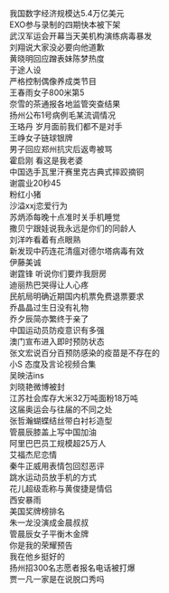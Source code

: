我国数字经济规模达5.4万亿美元  
EXO参与录制的四期快本被下架  
武汉军运会开幕当天美机构演练病毒暴发  
刘翔说大家没必要向他道歉  
黄晓明回应蹭表妹陈梦热度  
于途人设  
严格控制偶像养成类节目  
王春雨女子800米第5  
奈雪的茶通报各地监管突查结果  
扬州公布1号病例毛某流调情况  
王珞丹 岁月面前我们都不是对手  
王峥女子链球银牌  
男子回应郑州抗灾后返粤被骂  
霍启刚 看这是我老婆  
中国选手瓦里汗赛里克古典式摔跤摘铜  
谢震业20秒45  
粉红小猪  
沙溢xxj恋爱行为  
苏炳添每晚十点准时关手机睡觉  
撒贝宁跟娃说我永远是你们的同龄人  
刘洋咋看着有点眼熟  
新发现中药连花清瘟对德尔塔病毒有效  
伊藤美诚  
谢霆锋 听说你们要炸我厨房  
迪丽热巴哭得让人心疼  
民航局明确近期国内机票免费退票要求  
乔晶晶过生日没有礼物  
乔夕辰简亦繁终于亲了  
中国运动员防疫意识有多强  
澳门宣布进入即时预防状态  
张文宏说百分百预防感染的疫苗是不存在的  
小S 态度及言论视频合集  
吴映洁ins  
刘晓艳微博被封  
江苏社会库存大米32万吨面粉18万吨  
这届奥运会与往届的不同之处  
张哲瀚蝴蝶结丝带白衬衫造型  
管晨辰膝盖上写中国加油  
阿里巴巴员工规模超25万人  
艾福杰尼恋情  
秦牛正威用表情包回怼恶评  
跳水运动员放手机的方式  
花儿超级乖称与黄俊捷是情侣  
西安暴雨  
美国奖牌榜排名  
朱一龙没演成金晨叔叔  
管晨辰女子平衡木金牌  
你是我的荣耀预告  
我在他乡挺好的  
扬州招300名志愿者报名电话被打爆  
贾一凡一家是在说脱口秀吗  
